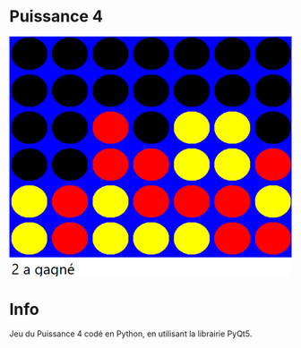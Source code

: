 # Puissance 4

![Puissance 4](img/p4.png)

# Info

Jeu du Puissance 4 codé en Python, en utilisant la librairie PyQt5.
